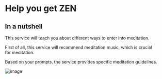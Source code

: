 # Help you get ZEN

## In a nutshell

This service will teach you about different ways to enter into meditation.

First of all, this service will recommend meditation music, which is crucial for meditation.

Based on your prompts, the service provides specific meditation guidelines.

![image](ormi-project-1.png)
